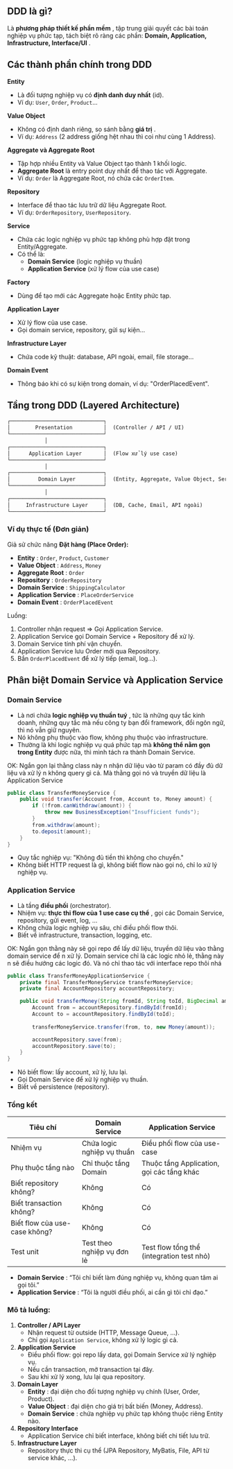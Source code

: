 ## DDD là gì?

Là  **phương pháp thiết kế phần mềm** , tập trung giải quyết các bài toán nghiệp vụ phức tạp, tách biệt rõ ràng các phần:  **Domain, Application, Infrastructure, Interface/UI** .

## Các thành phần chính trong DDD

**Entity**

* Là đối tượng nghiệp vụ có **định danh duy nhất** (id).
* Ví dụ: `User`, `Order`, `Product`...

**Value Object**

* Không có định danh riêng, so sánh bằng  **giá trị** .
* Ví dụ: `Address` (2 address giống hệt nhau thì coi như cùng 1 Address).

**Aggregate và Aggregate Root**

* Tập hợp nhiều Entity và Value Object tạo thành 1 khối logic.
* **Aggregate Root** là entry point duy nhất để thao tác với Aggregate.
* Ví dụ: `Order` là Aggregate Root, nó chứa các `OrderItem`.

**Repository**

* Interface để thao tác lưu trữ dữ liệu Aggregate Root.
* Ví dụ: `OrderRepository`, `UserRepository`.

**Service**

* Chứa các logic nghiệp vụ phức tạp không phù hợp đặt trong Entity/Aggregate.
* Có thể là:
  * **Domain Service** (logic nghiệp vụ thuần)
  * **Application Service** (xử lý flow của use case)

**Factory**

* Dùng để tạo mới các Aggregate hoặc Entity phức tạp.

**Application Layer**

* Xử lý flow của use case.
* Gọi domain service, repository, gửi sự kiện...

**Infrastructure Layer**

* Chứa code kỹ thuật: database, API ngoài, email, file storage...

**Domain Event**

* Thông báo khi có sự kiện trong domain, ví dụ: "OrderPlacedEvent".

## Tầng trong DDD (Layered Architecture)

```txt
┌──────────────────────────────┐
│        Presentation          │  (Controller / API / UI)
└──────────────────────────────┘
            │
┌──────────────────────────────┐
│      Application Layer       │  (Flow xử lý use case)
└──────────────────────────────┘
            │
┌──────────────────────────────┐
│         Domain Layer         │  (Entity, Aggregate, Value Object, Service)
└──────────────────────────────┘
            │
┌──────────────────────────────┐
│     Infrastructure Layer     │  (DB, Cache, Email, API ngoài)
└──────────────────────────────┘

```

### Ví dụ thực tế (Đơn giản)

Giả sử chức năng **Đặt hàng (Place Order):**

* **Entity** : `Order`, `Product`, `Customer`
* **Value Object** : `Address`, `Money`
* **Aggregate Root** : `Order`
* **Repository** : `OrderRepository`
* **Domain Service** : `ShippingCalculator`
* **Application Service** : `PlaceOrderService`
* **Domain Event** : `OrderPlacedEvent`

Luồng:

1. Controller nhận request => Gọi Application Service.
2. Application Service gọi Domain Service + Repository để xử lý.
3. Domain Service tính phí vận chuyển.
4. Application Service lưu Order mới qua Repository.
5. Bắn `OrderPlacedEvent` để xử lý tiếp (email, log...).

## Phân biệt Domain Service và Application Service

### Domain Service

* Là nơi chứa  **logic nghiệp vụ thuần tuý** , tức là những quy tắc kinh doanh, những quy tắc mà nếu công ty bạn đổi framework, đổi ngôn ngữ, thì nó vẫn giữ nguyên.
* Nó không phụ thuộc vào flow, không phụ thuộc vào infrastructure.
* Thường là khi logic nghiệp vụ quá phức tạp mà **không thể nằm gọn trong Entity** được nữa, thì mình tách ra thành Domain Service.

OK: Ngắn gọn lại thằng class này n nhận dữ liệu vào từ param có đầy đủ dữ liệu và xử lý n không query gì cả. Mà thằng gọi nó và truyền dữ liệu là Application Service

```java
public class TransferMoneyService {
    public void transfer(Account from, Account to, Money amount) {
        if (!from.canWithdraw(amount)) {
            throw new BusinessException("Insufficient funds");
        }
        from.withdraw(amount);
        to.deposit(amount);
    }
}
```

* Quy tắc nghiệp vụ: "Không đủ tiền thì không cho chuyển."
* Không biết HTTP request là gì, không biết flow nào gọi nó, chỉ lo xử lý nghiệp vụ.

### **Application Service**

* Là tầng **điều phối** (orchestrator).
* Nhiệm vụ:  **thực thi flow của 1 use case cụ thể** , gọi các Domain Service, repository, gửi event, log, ...
* Không chứa logic nghiệp vụ sâu, chỉ điều phối flow thôi.
* Biết về infrastructure, transaction, logging, etc.

OK: Ngắn gọn thằng này sẽ gọi repo để lấy dữ liệu, truyền dữ liệu vào thằng domain service để n xử lý. Domain service chỉ là các logic nhỏ lẻ, thằng này n sẽ điều hướng các logic đó. Và nó chỉ thao tác với interface repo thôi nhá

```java
public class TransferMoneyApplicationService {
    private final TransferMoneyService transferMoneyService;
    private final AccountRepository accountRepository;

    public void transferMoney(String fromId, String toId, BigDecimal amount) {
        Account from = accountRepository.findById(fromId);
        Account to = accountRepository.findById(toId);
      
        transferMoneyService.transfer(from, to, new Money(amount));

        accountRepository.save(from);
        accountRepository.save(to);
    }
}

```

* Nó biết flow: lấy account, xử lý, lưu lại.
* Gọi Domain Service để xử lý nghiệp vụ thuần.
* Biết về persistence (repository).

### Tổng kết

| Tiêu chí                       | Domain Service                  | Application Service                             |
| -------------------------------- | ------------------------------- | ----------------------------------------------- |
| Nhiệm vụ                       | Chứa logic nghiệp vụ thuần  | Điều phối flow của use-case                 |
| Phụ thuộc tầng nào           | Chỉ thuộc tầng Domain        | Thuộc tầng Application, gọi các tầng khác |
| Biết repository không?         | Không                          | Có                                             |
| Biết transaction không?        | Không                          | Có                                             |
| Biết flow của use-case không? | Không                          | Có                                             |
| Test unit                        | Test theo nghiệp vụ đơn lẻ | Test flow tổng thể (integration test nhỏ)    |

* **Domain Service** : “Tôi chỉ biết làm đúng nghiệp vụ, không quan tâm ai gọi tôi.”
* **Application Service** : “Tôi là người điều phối, ai cần gì tôi chỉ đạo.”

### Mô tả luồng:

1. **Controller / API Layer**
   * Nhận request từ outside (HTTP, Message Queue, ...).
   * Chỉ gọi `Application Service`, không xử lý logic gì cả.
2. **Application Service**
   * Điều phối flow: gọi repo lấy data, gọi Domain Service xử lý nghiệp vụ.
   * Nếu cần transaction, mở transaction tại đây.
   * Sau khi xử lý xong, lưu lại qua repository.
3. **Domain Layer**
   * **Entity** : đại diện cho đối tượng nghiệp vụ chính (User, Order, Product).
   * **Value Object** : đại diện cho giá trị bất biến (Money, Address).
   * **Domain Service** : chứa nghiệp vụ phức tạp không thuộc riêng Entity nào.
4. **Repository Interface**
   * Application Service chỉ biết interface, không biết chi tiết lưu trữ.
5. **Infrastructure Layer**
   * Repository thực thi cụ thể (JPA Repository, MyBatis, File, API từ service khác, ...).
